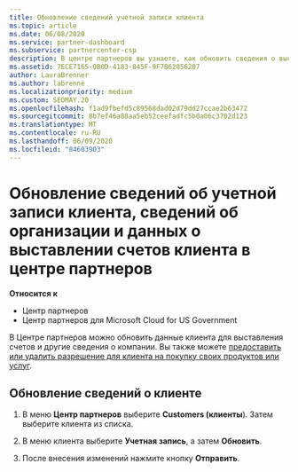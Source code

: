 ```yaml
---
title: Обновление сведений учетной записи клиента
ms.topic: article
ms.date: 06/08/2020
ms.service: partner-dashboard
ms.subservice: partnercenter-csp
description: В центре партнеров вы узнаете, как обновить сведения о выставлении счетов клиента или обновить сведения о компании.
ms.assetid: 7ECE7165-0B0D-4183-845F-9F7B62056207
author: LauraBrenner
ms.author: labrenne
ms.localizationpriority: medium
ms.custom: SEOMAY.20
ms.openlocfilehash: f1ad9fbefd5c89568dad02d79dd27ccae2b63472
ms.sourcegitcommit: 8b7ef46a88aa5eb52ceefadfc5b0a06c3702d123
ms.translationtype: MT
ms.contentlocale: ru-RU
ms.lasthandoff: 06/09/2020
ms.locfileid: "84603903"
---
```

# <a name="update-customer-account-info-company-details-and-customer-billing-information-in-partner-center"></a>Обновление сведений об учетной записи клиента, сведений об организации и данных о выставлении счетов клиента в центре партнеров

**Относится к**

- Центр партнеров
- Центр партнеров для Microsoft Cloud for US Government

В Центре партнеров можно обновить данные клиента для выставления счетов и другие сведения о компании. Вы также можете [предоставить или удалить разрешение для клиента на покупку своих продуктов или услуг](give-customers-permission.md).

## <a name="update-customer-details"></a>Обновление сведений о клиенте

1. В меню **Центр партнеров** выберите **Customers (клиенты**). Затем выберите клиента из списка.

2. В меню клиента выберите **Учетная запись**, а затем **Обновить**.

3. После внесения изменений нажмите кнопку **Отправить**.